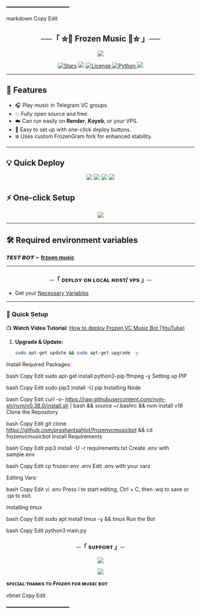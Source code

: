 ━━━━━━━━━━━━━━━━━━━━

markdown
Copy
Edit
<h2 align="center">
    ──「 ⛦🦋 Frozen Music 🦋⛦ 」──
</h2>

<p align="center">
  <img src="https://frozen-imageapi.lagendplayersyt.workers.dev/file/53608051-ec31-4dc7-9716-6be424d4eebf.png">
</p>
<p align="center">
<a href="https://github.com/prashantsahlot/frozenvcmusicbot/stargazers"><img src="https://img.shields.io/github/stars/prashantsahlot/frozenvcmusicbot?color=black&logo=github&logoColor=black&style=for-the-badge" alt="Stars" /></a>
<a href="https://github.com/prashantsahlot/frozenvcmusicbot/network/members"> <img src="https://img.shields.io/github/forks/prashantsahlot/frozenvcmusicbot?color=black&logo=github&logoColor=black&style=for-the-badge" /></a>
<a href="https://github.com/prashantsahlot/frozenvcmusicbot/blob/master/LICENSE"> <img src="https://img.shields.io/badge/License-Frozen%20Protect-blueviolet?style=for-the-badge" alt="License" /> </a>
<a href="https://www.python.org/"> <img src="https://img.shields.io/badge/Written%20in-Python-orange?style=for-the-badge&logo=python" alt="Python" /> </a>
<a href="https://github.com/prashantsahlot/frozenvcmusicbot/commits/main"> <img src="https://img.shields.io/github/last-commit/prashantsahlot/frozenvcmusicbot?color=blue&logo=github&logoColor=green&style=for-the-badge" /></a>
</p>

---

## 🚀 Features

- 🎧 Play music in Telegram VC groups.
- 💥 Fully open source and free.
- ☁️ Can run easily on **Render**, **Koyeb**, or your VPS.
- 🌱 Easy to set up with one-click deploy buttons.
- ❄️ Uses custom FrozenGram fork for enhanced stability.

---

## 💡 Quick Deploy

<p align="center">
<a href="https://render.com/deploy?repo=https://github.com/prashantsahlot/frozenvcmusicbot"><img src="https://img.shields.io/badge/-Deploy%20to%20Render-blueviolet?style=for-the-badge&logo=render"></a>
<a href="https://app.koyeb.com/deploy?type=git&repository=github.com/prashantsahlot/frozenvcmusicbot&branch=main&name=frozen-music-bot"><img src="https://img.shields.io/badge/-Deploy%20to%20Koyeb-green?style=for-the-badge&logo=koyeb"></a>
<a href="https://railway.app/new/template?template=https://github.com/prashantsahlot/frozenvcmusicbot&plugins=postgresql"><img src="https://img.shields.io/badge/-Deploy%20to%20Railway-cyan?style=for-the-badge&logo=railway"></a>
<a href="https://heroku.com/deploy?template=https://github.com/prashantsahlot/frozenvcmusicbot"><img src="https://img.shields.io/badge/-Deploy%20to%20Heroku-purple?style=for-the-badge&logo=heroku"></a>
</p>

## ⚡ One-click Setup

<p align="center">
<a href="https://github.com/prashantsahlot/frozenvcmusicbot/fork"><img src="https://img.shields.io/badge/-Fork%20Repo-black?style=for-the-badge&logo=github"></a>
</p>

---

## 🛠️ Required environment variables

**𝙏𝙀𝙎𝙏 𝘽𝙊𝙏 ➣ [frzoen music](https://t.me/vcmusiclubot)**

---

<h3 align="center">
    ─「 ᴅᴇᴩʟᴏʏ ᴏɴ ʟᴏᴄᴀʟ ʜᴏsᴛ/ ᴠᴘs 」─
</h3>

- Get your [Necessary Variables](https://github.com/prashantsahlot/frozenvcmusicbot/blob/master/frozen.env)

---

### 🔧 Quick Setup

📺 **Watch Video Tutorial**: [How to deploy Frozen VC Music Bot (YouTube)](https://www.youtube.com/watch?v=LSlKMWmhh20)

1. **Upgrade & Update:**
   ```bash
   sudo apt-get update && sudo apt-get upgrade -y
Install Required Packages:

bash
Copy
Edit
sudo apt-get install python3-pip ffmpeg -y
Setting up PIP

bash
Copy
Edit
sudo pip3 install -U pip
Installing Node

bash
Copy
Edit
curl -o- https://raw.githubusercontent.com/nvm-sh/nvm/v0.38.0/install.sh | bash && source ~/.bashrc && nvm install v18
Clone the Repository

bash
Copy
Edit
git clone https://github.com/prashantsahlot/frozenvcmusicbot && cd frozenvcmusicbot
Install Requirements

bash
Copy
Edit
pip3 install -U -r requirements.txt
Create .env with sample.env

bash
Copy
Edit
cp frozen.env .env
Edit .env with your vars

Editing Vars:

bash
Copy
Edit
vi .env
Press I to start editing, Ctrl + C, then :wq to save or :qa to exit.

Installing tmux

bash
Copy
Edit
sudo apt install tmux -y && tmux
Run the Bot

bash
Copy
Edit
python3 main.py
<h3 align="center"> ─「 sᴜᴩᴩᴏʀᴛ 」─ </h3> <p align="center"> <a href="https://t.me/Frozensupport1"><img src="https://img.shields.io/badge/-Support%20Group-blue.svg?style=for-the-badge&logo=Telegram"></a> </p> <p align="center"> <a href="https://t.me/Frozensupport1"><img src="https://img.shields.io/badge/-Support%20Channel-blue.svg?style=for-the-badge&logo=Telegram"></a> </p>
<b> sᴩᴇᴄɪᴀʟ ᴛʜᴀɴᴋs ᴛᴏ Frozen ғᴏʀ ᴍᴜsɪᴄ ʙᴏᴛ</b>

vbnet
Copy
Edit

━━━━━━━━━━━━━━━━━━━━
